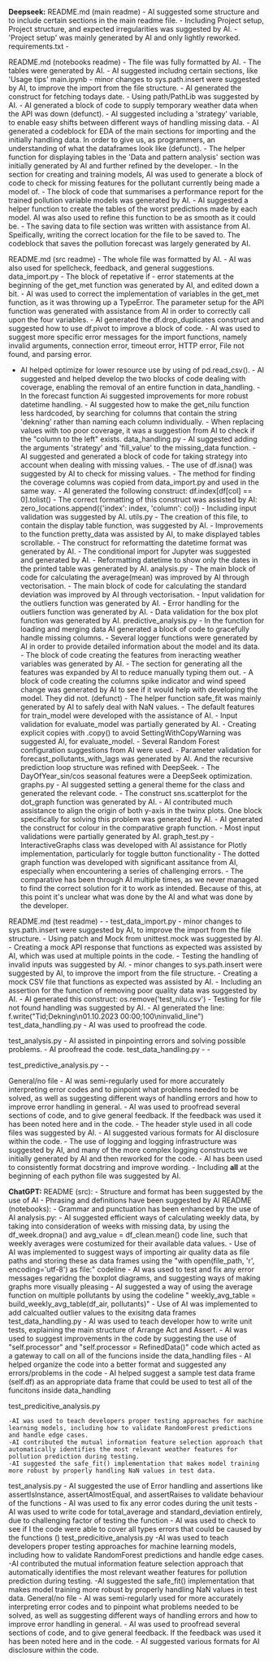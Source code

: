 **Deepseek:** 
README.md (main readme)
    - AI suggested some structure and to include certain sections in the main readme file. 
    - Including Project setup, Project structure, and expected irregularities was suggested by AI.
    - 'Project setup' was mainly generated by AI and only lightly reworked.
requirements.txt
    - 

README.md (notebooks readme)
    - The file was fully formatted by AI.
    - The tables were generated by AI. 
    - AI suggested includng certain sections, like 'Usage tips'
main.ipynb
    - minor changes to sys.path.insert were suggested by AI, to improve the import from the file structure.
    - AI generated the construct for fetching todays date.
    - Using path/PathLib was suggested by AI.
    - AI generated a block of code to supply temporary weather data when the API was down (defunct).
    - AI suggested including a 'strategy' variable, to enable easy shifts between different ways of handling missing data.
    - AI generated a codeblock for EDA of the main sections for importing and the initially handling data. In order to give us, as programmers, an understanding of what the dataframes look like (defunct).
    - The helper function for displaying tables in the 'Data and pattern analysis' section was initially generated by AI and further refined by the developer. 
    - In the section for creating and training models, AI was used to generate a block of code to check for missing features for the pollutant currently being made a model of.
    - The block of code that summarises a performance report for the trained pollution variable models was generated by AI.
    - AI suggested a helper function to create the tables of the worst predictions made by each model. AI was also used to refine this function to be as smooth as it could be.
    - The saving data to file section was written with assistance from AI. Speifically, writing the correct location for the file to be saved to. The codeblock that saves the pollution forecast was largely generated by AI.

README.md (src readme)
    - The whole file was formatted by AI.
    - AI was also used for spellcheck, feedback, and general suggestions. 
data_import.py
    - The block of repetative if - error statements at the beginning of the get_met function was generated by AI, and edited down a bit. 
    - AI was used to correct the implementation of variables in the get_met function, as it was throwing up a TypeError. The parameter setup for the API function was generated with assistance from AI in order to correctly call upon the four variables.
    - AI generated the df.drop_duplicates construct and suggested how to use df.pivot to improve a block of code.
    - AI was used to suggest more specific error messages for the import functions, namely invalid arguments, connection error, timeout error, HTTP error, File not found, and parsing error.
   - AI helped optimize for lower resource use by using of pd.read_csv().
    - AI suggested and helped develop the two blocks of code dealing with coverage, enabling the removal of an entire function in data_handling.
    - In the forecast function Ai suggested improvements for more robust datetime handling.
    - AI suggested how to make the get_nilu function less hardcoded, by searching for columns that contain the string 'dekning' rather than naming each column individually.
    - When replacing values with too poor coverage, it was a suggestion from AI to check if the "column to the left" exists.
data_handling.py
    - AI suggested adding the arguments 'strategy' and 'fill_value' to the missing_data function. 
    - AI suggested and generated a block of code for taking strategy into account when dealing with missing values.
    - The use of df.isna() was suggested by AI to check for missing values.
    - The method for finding the coverage columns was copied from data_import.py and used in the same way.
    - AI generated the following construct: df.index[df[col] == 0].tolist()
    - The correct formatting of this construct was assisted by AI: zero_locations.append({'index': index, 'column': col})
    - Including input validation was suggested by AI.
utils.py
    - The creation of this file, to contain the display table function, was suggested by AI.
    - Improvements to the function pretty_data was assisted by AI, to make displayed tables scrollable.
    - The construct for reformatting the datetime format was generated by AI.
    - The conditional import for Jupyter was suggested and generated by AI.
    - Reformatting datetime to show only the dates in the printed table was generated by AI.
analysis.py
    - The main block of code for calculating the average(mean) was improved by AI through vectorisation.
    - The main block of code for calculating the standard deviation was improved by AI through vectorisation.
    - Input validation for the outliers function was generated by AI.
    - Error handling for the outliers function was generated by AI.
    - Data validation for the box plot function was generated by AI.
predictive_analysis.py
    - In the function for loading and merging data AI generated a block of code to gracefully handle missing columns.
    - Several logger functions were generated by AI in order to provide detailed information about the model and its data.
    - The block of code creating the features from ineracting weather variables was generated by AI.
    - The section for generating all the features was expanded by AI to reduce manually typing them out.
    - A block of code creating the columns spike indicator and wind speed change was generated by AI to see if it would help with developing the model. They did not. (defunct)
    - The helper function safe_fit was mainly generated by AI to safely deal with NaN values. 
    - The default features for train_model were developed with the assistance of AI.
    - Input validation for evaluate_model was partially generated by AI. 
    - Creating explicit copies with .copy() to avoid SettingWithCopyWarning was suggested AI, for evaluate_model.
    - Several Random Forest configuration suggestions from AI were used.
    - Parameter validation for forecast_pollutants_with_lags was generated by AI. And the recursive prediction loop structure was refined with DeepSeek.
    - The DayOfYear_sin/cos seasonal features were a DeepSeek optimization.
graphs.py
    - AI suggested setting a general theme for the class and generated the relevant code.
    - The construct sns.scatterplot for the dot_graph function was generated by AI.
    - AI contributed much assistance to align the origin of both y-axis in the twinx plots. One block specifically for solving this problem was generated by AI.
    - AI generated the construct for colour in the comparative graph function. 
    - Most input validations were partially generated by AI.
graph_test.py
    - InteractiveGraphs class was developed with AI assistance for Plotly implementation, particularly for toggle button functionality
    - The dotted graph function was developed with significant assitance from AI, especially when encountering a series of challenging errors.
    - The comparative has been through AI multiple times, as we never managed to find the correct solution for it to work as intended. Because of this, at this point it's unclear what was done by the AI and what was done by the developer.

README.md (test readme)
    - 
    - 
test_data_import.py
    - minor changes to sys.path.insert were suggested by AI, to improve the import from the file structure.
    - Using patch and Mock from unittest.mock was suggested by AI.
    - Creating a mock API response that functions as expected was assisted by AI, which was used at multiple points in the code.
    - Testing the handling of invalid inputs was suggested by AI.
    - minor changes to sys.path.insert were suggested by AI, to improve the import from the file structure.
    - Creating a mock CSV file that functions as expected was assisted by AI.
    - Including an assertion for the function of removing poor quality data was suggested by AI.
    - AI generated this construct: os.remove('test_nilu.csv')
    - Testing for file not found handling was suggested by AI.
    - AI generated the line: f.write("Tid;Dekning\n01.10.2023 00:00;100\ninvalid_line")
test_data_handling.py
    - AI was used to proofread the code.

test_analysis.py
    - AI assisted in pinpointing errors and solving possible problems.
    - AI proofread the code.
test_data_handling.py
    - 
    -

test_predictive_analysis.py
    - 
    - 
    

General/no file
    - AI was semi-regularly used for more accurately interpreting error codes and to pinpoint what problems needed to be solved, as well as suggesting different ways of handling errors and how to improve error handling in general.
    - AI was used to proofread several sections of code, and to give general feedback. If the feedback was used it has been noted here and in the code. 
    - The header style used in all code files was suggested by AI. 
    - AI suggested various formats for AI disclosure within the code.
    - The use of logging and logging infrastructure was suggested by AI, and many of the more complex logging constructs we initially generated by AI and then reworked for the code.
    - AI has been used to consistently format docstring and improve wording. 
    - Including __all__ at the beginning of each python file was suggested by AI.

**ChatGPT:** 
README (src):
    - Structure and format has been suggested by the use of AI 
    - Phrasing and definitions have been suggested by AI
README (notebooks): 
    - Grammar and punctuation has been enhanced by the use of AI
analysis.py:
    - AI suggested efficient ways of calculating weekly data, by taking into consideration of weeks with missing data, by using the df_week.dropna() and avg_value = df_clean.mean() code line, such that weekly averages were costumized for their available data values. 
    - Use of AI was implemented to suggest ways of importing air quality data as file paths and storing these as data frames using the "with open(file_path, 'r', encoding='utf-8') as file:" codeline
    - AI was used to test and fix any error messages regaridng the boxplot diagrams, and suggesting ways of making graphs more visually pleasing 
    - AI suggested a way of using the average function on multiple pollutants by using the codeline " weekly_avg_table = build_weekly_avg_table(df_air, pollutants)"
    - Use of AI was implemented to add calcualted outlier values to the exisitng data frames
test_data_handling.py
    - AI was used to teach developer how to write unit tests, explaining the main structure of Arrange Act and Assert. 
    - AI was used to suggest improvements in the code by suggesting the use of "self.processor" and "self.processor = RefinedData()" code which acted as a gateway to call on all of the funcions inside the data_handling files
    - AI helped organize the code into a better format and suggested any errors/problems in the code
    - AI helped suggest a sample test data frame (self.df) as an appropriate data frame that could be used to test all of the funcitons inside data_handling




test_predicitive_analysis.py

    -AI was used to teach developers proper testing approaches for machine learning models, including how to validate RandomForest predictions and handle edge cases.
    -AI contributed the mutual information feature selection approach that automatically identifies the most relevant weather features for pollution prediction during testing.
    -AI suggested the safe_fit() implementation that makes model training more robust by properly handling NaN values in test data.




test_analysis.py
    - AI suggested the use of Error handling and assertions like assertIsInstance, assertAlmostEqual, and assertRaises to validate behaviour of the functions
    - AI was used to fix any error codes during the unit tests 
    - AI was used to write code for total_average and standard_deviation entirely, due to challenging factor of testing the function
    - AI was used to check to see if I the code were able to cover all types errors that could be caused by the functions ()
test_predicitive_analysis.py
    -AI was used to teach developers proper testing approaches for machine learning models, including how to validate RandomForest predictions and handle edge cases.
    -AI contributed the mutual information feature selection approach that automatically identifies the most relevant weather features for pollution prediction during testing.
    -AI suggested the safe_fit() implementation that makes model training more robust by properly handling NaN values in test data.
General/no file
    - AI was semi-regularly used for more accurately interpreting error codes and to pinpoint what problems needed to be solved, as well as suggesting different ways of handling errors and how to improve error handling in general.
    - AI was used to proofread several sections of code, and to give general feedback. If the feedback was used it has been noted here and in the code. 
    - AI suggested various formats for AI disclosure within the code.